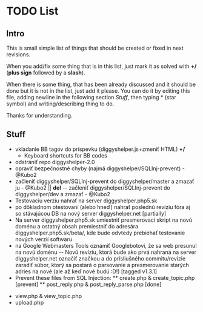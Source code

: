 TODO List
=========

Intro
-----

This is small simple list of things that should be created or fixed in next revisions.

When you add/fix some thing that is in this list, just mark it as solved with __+/__ (__plus sign__ followed by a __slash__).

When there is some thing, that has been already discussed and it should be done but it is not in the list, just add it please. You can do it by editing this file, adding newline in the following section *Stuff*, then typing \* (star symbol) and writing/describing thing to do.

Thanks for understanding.

Stuff
-----

 - vkladanie BB tagov do príspevku (diggyshelper.js+zmeniť HTML) __+/__
   * Keyboard shortcuts for BB codes
 - odstrániť repo diggyshelper-2.0
 - opraviť bezpečnostné chyby (najmä diggyshelper/SQLInj-prevent) - @Kubo2
 - začleniť diggyshelper/SQLInj-prevent do diggyshelper/master a zmazať ju - @Kubo2 || __del__
 -- začleniť diggyshelper/SQLInj-prevent do diggyshelper/dev a zmazať - @Kubo2
 - Testovaciu verziu nahrať na server diggyshelper.php5.sk
 - po dôkladnom otestovaní (alebo hneď) nahrať poslednú revíziu fóra aj so stávajúcou DB na nový server diggyshelper.net [partially]
 - Na server diggyshelper.php5.sk umiestniť presmerovací skript na novú doménu a ostatný obsah premiestniť do adresára diggyshelper.php5.sk/beta/, kde bude odvtedy prebiehať testovanie nových verzií softwaru
 - na Google Webmasters Tools oznámiť Googlebotovi, že sa web presunul na novú doménu
 -- Novú revíziu, ktorá bude ako prvá nahraná na server diggyshelper.net označiť značkou a do prísliušného commitu/revízie zaradiť súbor, ktorý sa postará o parsovanie a presmerovanie starých adries na nové (ale až keď nové budú :D!) [tagged v1.3.1]
 - Prevent these files from SQL Injection:
  ** create.php & create_topic.php [prevent]
  ** post_reply.php & post_reply_parse.php [done]
  * view.php & view_topic.php
  * upload.php